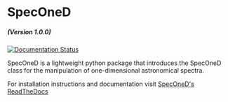 # SpecOneD
##### (Version 1.0.0)

[![Documentation Status](https://readthedocs.org/projects/speconed/badge/?version=latest)](https://speconed.readthedocs.io/en/latest/?badge=latest)

SpecOneD is a lightweight python package that introduces the SpecOneD class for the manipulation of one-dimensional astronomical spectra.

For installation instructions and documentation visit [SpecOneD's ReadTheDocs]



[SpecOneD's ReadTheDocs]: https://speconed.readthedocs.io/en/latest/